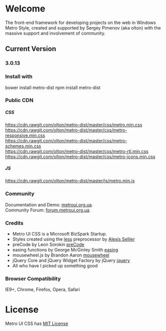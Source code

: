 # Welcome
The front-end framework for developing projects on the web in Windows Metro Style, created and supported by Sergey Pimenov (aka olton) with the massive support and involvement of community.   

## Current Version

### 3.0.13

### Install with 
bower install metro-dist
npm install metro-dist

### Public CDN

##### CSS
 
https://cdn.rawgit.com/olton/metro-dist/master/css/metro.min.css<br />
https://cdn.rawgit.com/olton/metro-dist/master/css/metro-responsive.min.css<br /> 
https://cdn.rawgit.com/olton/metro-dist/master/css/metro-schemes.min.css<br />
https://cdn.rawgit.com/olton/metro-dist/master/css/metro-rtl.min.css<br />
https://cdn.rawgit.com/olton/metro-dist/master/css/metro-icons.min.css<br />

##### JS

https://cdn.rawgit.com/olton/metro-dist/master/js/metro.min.js

### Community

 Documentation and Demo: [metroui.org.ua](http://metroui.org.ua/).   
 Community Forum: [forum.metroui.org.ua](http://forum.metroui.org.ua).  

### Credits
- Metro UI CSS is a Microsoft BizSpark Startup.
- Styles created using the [less](http://lesscss.org) preprocessor by  [Alexis Sellier](https://github.com/cloudhead)
- preCode by Leon Sorokin [preCode](https://github.com/leeoniya/preCode.js)
- easing functions by George McGinley Smith [easing](http://gsgd.co.uk/sandbox/jquery/easing/)
- mousewheel.js by Brandon Aaron [mousewheel](http://brandonaaron.net)
- jQuery Core and jQuery Widget Factory by jQuery [jquery](https://jquery.com/)
- All who have I picked up something good

### Browser Compatibility
IE9+, Chrome, Firefox, Opera, Safari

# License
Metro UI CSS has [MIT License](http://metroui.org.ua/license.html)
